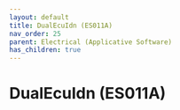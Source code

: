 ```yaml
---
layout: default
title: DualEcuIdn (ES011A)
nav_order: 25
parent: Electrical (Applicative Software)
has_children: true
---
```

# DualEcuIdn (ES011A)
